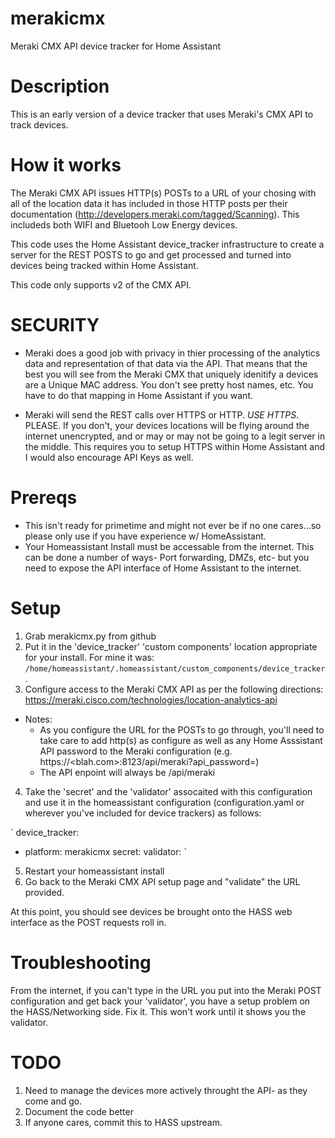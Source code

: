 # merakicmx
Meraki CMX API device tracker for Home Assistant

# Description
This is an early version of a device tracker that uses Meraki's CMX API to track devices.

# How it works
The Meraki CMX API issues HTTP(s) POSTs to a URL of your chosing with all of the location data it has included in those HTTP posts per their documentation (http://developers.meraki.com/tagged/Scanning).   This includeds both WIFI and Bluetooh Low Energy devices.  

This code uses the Home Assistant device_tracker infrastructure to create a server for the REST POSTS to go and get processed and turned into devices being tracked within Home Assistant. 

This code only supports v2 of the CMX API.

# SECURITY
* Meraki does a good job with privacy in thier processing of the analytics data and representation of that data via the API.  That means that the best you will see from the Meraki CMX that uniquely idenitify a devices are a Unique MAC address.  You don't see pretty host names, etc.  You have to do that mapping in Home Assistant if you want.

* Meraki will send the REST calls over HTTPS or HTTP.  _USE HTTPS_.  PLEASE.  If you don't, your devices locations will be flying around the internet unencrypted, and or may or may not be going to a legit server in the middle. This requires you to setup HTTPS within Home Assistant and I would also encourage API Keys as well.  

# Prereqs
* This isn't ready for primetime and might not ever be if no one cares...so please only use if you have experience w/ HomeAssistant.
* Your Homeassistant Install must be accessable from the internet.  This can be done a number of ways- Port forwarding, DMZs, etc- but you need to expose the API interface of Home Assistant to the internet. 

# Setup

1. Grab merakicmx.py from github
2. Put it in the 'device_tracker' 'custom components' location appropriate for your install.  For mine it was: `/home/homeassistant/.homeassistant/custom_components/device_tracker`.
3. Configure access to the Meraki CMX API as per the following directions: https://meraki.cisco.com/technologies/location-analytics-api
* Notes:  
  * As you configure the URL for the POSTs to go through, you'll need to take care to add http(s) as configure as well as any Home Asssistant API password to the Meraki configuration (e.g. https://<blah.com>:8123/api/meraki?api_password=<yourHassAPIpassword>)
  * The API enpoint will always be /api/meraki 
4. Take the 'secret' and the 'validator' assocaited with this configuration and use it in the homeassistant configuration (configuration.yaml or wherever you've included for device trackers) as follows:

`
device_tracker:
 - platform: merakicmx
   secret: <insert your secret here>
   validator: <insert your validator here>
`
5.  Restart your homeassistant install
6.  Go back to the Meraki CMX API setup page and "validate" the URL provided.

At this point, you should see devices be brought onto the HASS web interface as the POST requests roll in.

# Troubleshooting

From the internet, if you can't type in the URL you put into the Meraki POST configuration and get back your 'validator', you have a setup problem on the HASS/Networking side.  Fix it.  This won't work until it shows you the validator.

# TODO

1.  Need to manage the devices more actively throught the API- as they come and go.  
2.  Document the code better
3.  If anyone cares, commit this to HASS upstream.
